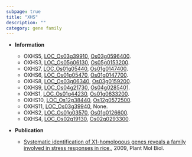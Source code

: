 ```yaml
---
subpage: true
title: "XHS"
description: ""
category: gene family
---
```


* **Information**  
    + OXHS5, [LOC_Os03g39910](http://rice.plantbiology.msu.edu/cgi-bin/ORF_infopage.cgi?orf=LOC_Os03g39910), [Os03g0596400](http://rapdb.dna.affrc.go.jp/viewer/gbrowse_details/irgsp1?name=Os03g0596400).
    + OXHS3, [LOC_Os05g06130](http://rice.plantbiology.msu.edu/cgi-bin/ORF_infopage.cgi?orf=LOC_Os05g06130), [Os05g0153200](http://rapdb.dna.affrc.go.jp/viewer/gbrowse_details/irgsp1?name=Os05g0153200).
    + OXHS7, [LOC_Os01g05440](http://rice.plantbiology.msu.edu/cgi-bin/ORF_infopage.cgi?orf=LOC_Os01g05440), [Os01g0147400](http://rapdb.dna.affrc.go.jp/viewer/gbrowse_details/irgsp1?name=Os01g0147400).
    + OXHS6, [LOC_Os01g05470](http://rice.plantbiology.msu.edu/cgi-bin/ORF_infopage.cgi?orf=LOC_Os01g05470), [Os01g0147700](http://rapdb.dna.affrc.go.jp/viewer/gbrowse_details/irgsp1?name=Os01g0147700).
    + OXHS8, [LOC_Os03g06340](http://rice.plantbiology.msu.edu/cgi-bin/ORF_infopage.cgi?orf=LOC_Os03g06340), [Os03g0159200](http://rapdb.dna.affrc.go.jp/viewer/gbrowse_details/irgsp1?name=Os03g0159200).
    + OXHS9, [LOC_Os04g21730](http://rice.plantbiology.msu.edu/cgi-bin/ORF_infopage.cgi?orf=LOC_Os04g21730), [Os04g0285401](http://rapdb.dna.affrc.go.jp/viewer/gbrowse_details/irgsp1?name=Os04g0285401).
    + OXHS1, [LOC_Os01g44230](http://rice.plantbiology.msu.edu/cgi-bin/ORF_infopage.cgi?orf=LOC_Os01g44230), [Os01g0633200](http://rapdb.dna.affrc.go.jp/viewer/gbrowse_details/irgsp1?name=Os01g0633200).
    + OXHS10, [LOC_Os12g38440](http://rice.plantbiology.msu.edu/cgi-bin/ORF_infopage.cgi?orf=LOC_Os12g38440), [Os12g0572500](http://rapdb.dna.affrc.go.jp/viewer/gbrowse_details/irgsp1?name=Os12g0572500).
    + OXHS11, [LOC_Os03g39940](http://rice.plantbiology.msu.edu/cgi-bin/ORF_infopage.cgi?orf=LOC_Os03g39940), None.
    + OXHS2, [LOC_Os01g03570](http://rice.plantbiology.msu.edu/cgi-bin/ORF_infopage.cgi?orf=LOC_Os01g03570), [Os01g0126600](http://rapdb.dna.affrc.go.jp/viewer/gbrowse_details/irgsp1?name=Os01g0126600).
    + OXHS4, [LOC_Os02g19130](http://rice.plantbiology.msu.edu/cgi-bin/ORF_infopage.cgi?orf=LOC_Os02g19130), [Os02g0293300](http://rapdb.dna.affrc.go.jp/viewer/gbrowse_details/irgsp1?name=Os02g0293300).

* **Publication**  
    + [Systematic identification of X1-homologous genes reveals a family involved in stress responses in rice.](http://www.ncbi.nlm.nih.gov/pubmed?term=Systematic+identification+of+X1-homologous+genes+reveals+a+family+involved+in+stress+responses+in+rice.%5BTitle%5D), 2009, Plant Mol Biol.


